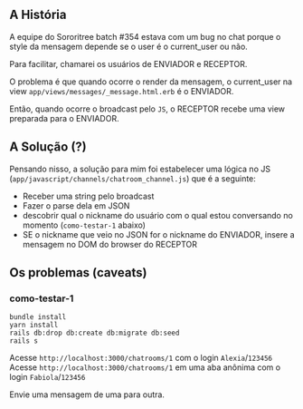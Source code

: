 ## A História
A equipe do Sororitree batch #354 estava com um bug no chat porque o style da mensagem depende se o user é o current_user ou não.

Para facilitar, chamarei os usuários de ENVIADOR e RECEPTOR.

O problema é que quando ocorre o render da mensagem, o current_user na view `app/views/messages/_message.html.erb` é o ENVIADOR.

Então, quando ocorre o broadcast pelo `JS`, o RECEPTOR recebe uma view preparada para o ENVIADOR.

## A Solução (?)

Pensando nisso, a solução para mim foi estabelecer uma lógica no JS (`app/javascript/channels/chatroom_channel.js`) que é a seguinte:
- Receber uma string pelo broadcast
- Fazer o parse dela em JSON
- descobrir qual o nickname do usuário com o qual estou conversando no momento (`como-testar-1` abaixo)
- SE o nickname que veio no JSON for o nickname do ENVIADOR, insere a mensagem no DOM do browser do RECEPTOR

## Os problemas (caveats)



### como-testar-1
```
bundle install
yarn install
rails db:drop db:create db:migrate db:seed
rails s
```

Acesse `http://localhost:3000/chatrooms/1` com o login `Alexia`/`123456`
Acesse `http://localhost:3000/chatrooms/1` em uma aba anônima com o login `Fabiola`/`123456`

Envie uma mensagem de uma para outra.
